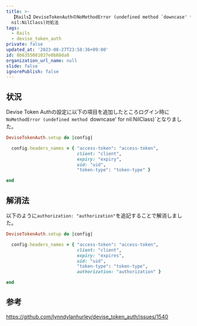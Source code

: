```yaml
---
title: >-
  【Rails】DeviseTokenAuthのNoMethodError (undefined method `downcase' for
  nil:NilClass)対処法
tags:
  - Rails
  - devise_token_auth
private: false
updated_at: '2023-08-27T23:58:36+09:00'
id: 8b6355081037e0b88da8
organization_url_name: null
slide: false
ignorePublish: false
---
```


## 状況
Devise Token Authの設定に以下の項目を追加したところログイン時に`NoMethodError (undefined method `downcase' for nil:NilClass)`となりました。

```rb:devise_token_auth.rb
DeviseTokenAuth.setup do |config|

  config.headers_names = { "access-token": "access-token",
                           client: "client",
                           expiry: "expiry",
                           uid: "uid",
                           "token-type": "token-type" }

end
```

## 解消法

以下のように`authorization: "authorization"`を追記することで解消しました。

```rb:devise_token_auth.rb
DeviseTokenAuth.setup do |config|

  config.headers_names = { "access-token": "access-token",
                           client: "client",
                           expiry: "expires",
                           uid: "uid",
                           "token-type": "token-type",
                           authorization: "authorization" }

end
```

## 参考

https://github.com/lynndylanhurley/devise_token_auth/issues/1540
